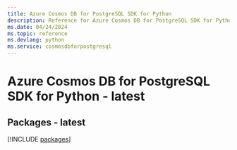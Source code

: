 ```yaml
---
title: Azure Cosmos DB for PostgreSQL SDK for Python
description: Reference for Azure Cosmos DB for PostgreSQL SDK for Python
ms.date: 04/24/2024
ms.topic: reference
ms.devlang: python
ms.service: cosmosdbforpostgresql
---
```

# Azure Cosmos DB for PostgreSQL SDK for Python - latest
## Packages - latest
[!INCLUDE [packages](cosmos-db-for-postgresql-index.md)]